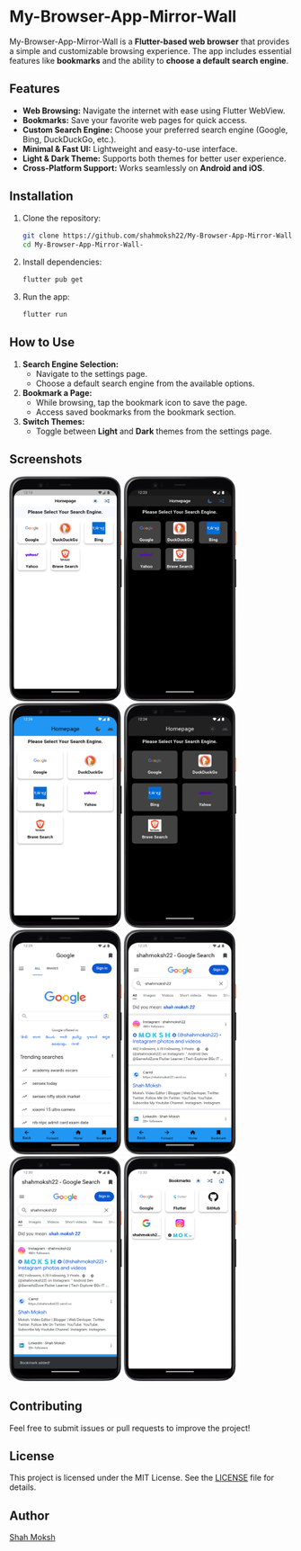 # My-Browser-App-Mirror-Wall

My-Browser-App-Mirror-Wall is a **Flutter-based web browser** that provides a simple and customizable browsing experience. The app includes essential features like **bookmarks** and the ability to **choose a default search engine**.

## Features

- **Web Browsing:** Navigate the internet with ease using Flutter WebView.
- **Bookmarks:** Save your favorite web pages for quick access.
- **Custom Search Engine:** Choose your preferred search engine (Google, Bing, DuckDuckGo, etc.).
- **Minimal & Fast UI:** Lightweight and easy-to-use interface.
- **Light & Dark Theme:** Supports both themes for better user experience.
- **Cross-Platform Support:** Works seamlessly on **Android and iOS**.

## Installation

1. Clone the repository:
   ```sh
   git clone https://github.com/shahmoksh22/My-Browser-App-Mirror-Wall-.git
   cd My-Browser-App-Mirror-Wall-
   ```
2. Install dependencies:
   ```sh
   flutter pub get
   ```
3. Run the app:
   ```sh
   flutter run
   ```

## How to Use

1. **Search Engine Selection:**
   - Navigate to the settings page.
   - Choose a default search engine from the available options.
2. **Bookmark a Page:**
   - While browsing, tap the bookmark icon to save the page.
   - Access saved bookmarks from the bookmark section.
3. **Switch Themes:**
   - Toggle between **Light** and **Dark** themes from the settings page.

## Screenshots

<img src="https://github.com/shahmoksh22/My-Browser-App-Mirror-Wall-/blob/main/mirrorwall/screenshot/1.png" alt="Screenshot 1" width="200" height="400">
<img src="https://github.com/shahmoksh22/My-Browser-App-Mirror-Wall-/blob/main/mirrorwall/screenshot/2.png" alt="Screenshot 2" width="200" height="400">
<img src="https://github.com/shahmoksh22/My-Browser-App-Mirror-Wall-/blob/main/mirrorwall/screenshot/3.png" alt="Screenshot 3" width="200" height="400">
<img src="https://github.com/shahmoksh22/My-Browser-App-Mirror-Wall-/blob/main/mirrorwall/screenshot/4.png" alt="Screenshot 4" width="200" height="400">
<img src="https://github.com/shahmoksh22/My-Browser-App-Mirror-Wall-/blob/main/mirrorwall/screenshot/5.png" alt="Screenshot 5" width="200" height="400">
<img src="https://github.com/shahmoksh22/My-Browser-App-Mirror-Wall-/blob/main/mirrorwall/screenshot/6.png" alt="Screenshot 6" width="200" height="400">
<img src="https://github.com/shahmoksh22/My-Browser-App-Mirror-Wall-/blob/main/mirrorwall/screenshot/7.png" alt="Screenshot 7" width="200" height="400">
<img src="https://github.com/shahmoksh22/My-Browser-App-Mirror-Wall-/blob/main/mirrorwall/screenshot/8.png" alt="Screenshot 8" width="200" height="400">

## Contributing

Feel free to submit issues or pull requests to improve the project!

## License

This project is licensed under the MIT License. See the [LICENSE](LICENSE) file for details.

## Author

[Shah Moksh](https://github.com/shahmoksh22)

